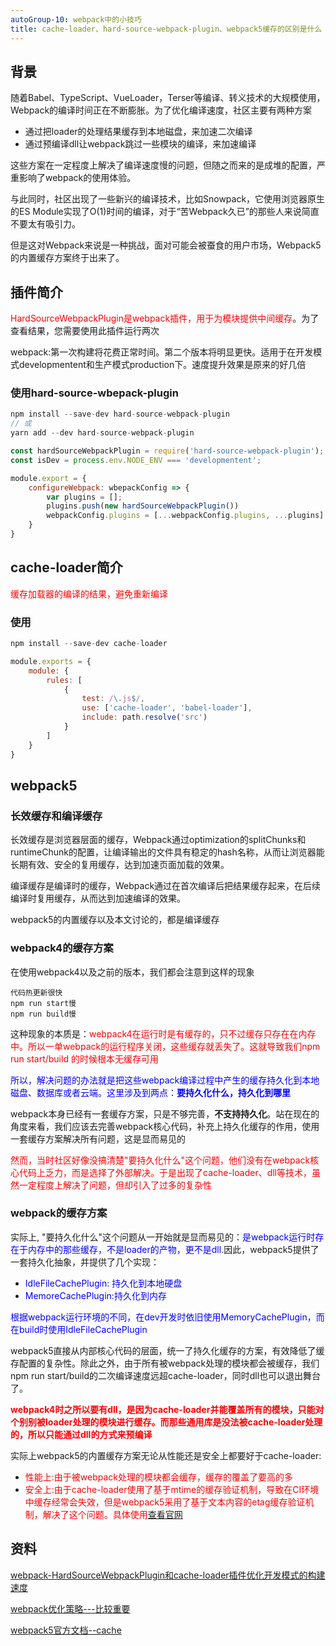 ```yaml
---
autoGroup-10: webpack中的小技巧
title: cache-loader、hard-source-webpack-plugin、webpack5缓存的区别是什么
---
```

## 背景
随着Babel、TypeScript、VueLoader，Terser等编译、转义技术的大规模使用，Webpack的编译时间正在不断膨胀。为了优化编译速度，社区主要有两种方案
- 通过把loader的处理结果缓存到本地磁盘，来加速二次编译
- 通过预编译dll让webpack跳过一些模块的编译，来加速编译

这些方案在一定程度上解决了编译速度慢的问题，但随之而来的是成堆的配置，严重影响了webpack的使用体验。

与此同时，社区出现了一些新兴的编译技术，比如Snowpack，它使用浏览器原生的ES Module实现了O(1)时间的编译，对于“苦Webpack久已”的那些人来说简直不要太有吸引力。

但是这对Webpack来说是一种挑战，面对可能会被蚕食的用户市场，Webpack5的内置缓存方案终于出来了。

## 插件简介
<span style="color: red">HardSourceWebpackPlugin是webpack插件，用于为模块提供中间缓存</span>。为了查看结果，您需要使用此插件运行两次

webpack:第一次构建将花费正常时间。第二个版本将明显更快。适用于在开发模式developmentent和生产模式production下。速度提升效果是原来的好几倍

### 使用hard-source-wbepack-plugin
```js
npm install --save-dev hard-source-webpack-plugin
// 或
yarn add --dev hard-source-webpack-plugin

const hardSourceWebpackPlugin = require('hard-source-webpack-plugin');
const isDev = process.env.NODE_ENV === 'developmentent';

module.export = {
    configureWebpack: wbepackConfig => {
        var plugins = [];
        plugins.push(new hardSourceWebpackPlugin())
        webpackConfig.plugins = [...webpackConfig.plugins, ...plugins]
    }
}
```
## cache-loader简介
<span style="color: red">缓存加载器的编译的结果，避免重新编译</span>

### 使用
```js
npm install --save-dev cache-loader

module.exports = {
    module: {
        rules: [
            {
                test: /\.js$/,
                use: ['cache-loader', 'babel-loader'],
                include: path.resolve('src')
            }
        ]
    }
}
```
## webpack5
### 长效缓存和编译缓存
长效缓存是浏览器层面的缓存，Webpack通过optimization的splitChunks和runtimeChunk的配置，让编译输出的文件具有稳定的hash名称，从而让浏览器能长期有效、安全的复用缓存，达到加速页面加载的效果。

编译缓存是编译时的缓存，Webpack通过在首次编译后把结果缓存起来，在后续编译时复用缓存，从而达到加速编译的效果。

webpack5的内置缓存以及本文讨论的，都是编译缓存

### webpack4的缓存方案
在使用webpack4以及之前的版本，我们都会注意到这样的现象
```
代码热更新很快
npm run start慢
npm run build慢
```
这种现象的本质是：<span style="color: red">webpack4在运行时是有缓存的，只不过缓存只存在在内存中。所以一单webpack的运行程序关闭，这些缓存就丢失了。这就导致我们npm run start/build 的时候根本无缓存可用</span>

<span style="color: blue">所以，解决问题的办法就是把这些webpack编译过程中产生的缓存持久化到本地磁盘、数据库或者云端。这里涉及到两点：**要持久化什么，持久化到哪里**</span>

webpack本身已经有一套缓存方案，只是不够完善，**不支持持久化**。站在现在的角度来看，我们应该去完善webpack核心代码，补充上持久化缓存的作用，使用一套缓存方案解决所有问题，这是显而易见的

<span style="color: red">然而，当时社区好像没搞清楚"要持久化什么"这个问题，他们没有在webpack核心代码上乏力，而是选择了外部解决。于是出现了cache-loader、dll等技术，虽然一定程度上解决了问题，但却引入了过多的复杂性</span>

### webpack的缓存方案
实际上, "要持久化什么"这个问题从一开始就是显而易见的：<span style="color: blue">是webpack运行时存在于内存中的那些缓存，不是loader的产物，更不是dll</span>.因此，webpack5提供了一套持久化抽象，并提供了几个实现：
- <span style="color:blue">IdleFileCachePlugin: 持久化到本地硬盘</span>
- <span style="color:blue">MemoreCachePlugin:持久化到内存</span>

<span style="color:blue">根据webpack运行环境的不同，在dev开发时依旧使用MemoryCachePlugin，而在build时使用IdleFileCachePlugin</span>

webpack5直接从内部核心代码的层面，统一了持久化缓存的方案，有效降低了缓存配置的复杂性。除此之外，由于所有被webpack处理的模块都会被缓存，我们npm run start/build的二次编译速度远超cache-loader，同时dll也可以退出舞台了。

<span style="color: red">**webpack4时之所以要有dll，是因为cache-loader并能覆盖所有的模块，只能对个别别被loader处理的模块进行缓存。而那些通用库是没法被cache-loader处理的，所以只能通过dll的方式来预编译**</span>

实际上webpack5的内置缓存方案无论从性能还是安全上都要好于cache-loader:
- <span style="color: red">性能上:由于被webpack处理的模块都会缓存，缓存的覆盖了要高的多</span>
- <span style="color: red">安全上:由于cache-loader使用了基于mtime的缓存验证机制，导致在CI环境中缓存经常会失效，但是webpack5采用了基于文本内容的etag缓存验证机制，解决了这个问题。具体使用[查看官网](https://webpack.docschina.org/configuration/cache/)</span>


## 资料
[webpack-HardSourceWebpackPlugin和cache-loader插件优化开发模式的构建速度](https://blog.csdn.net/weixin_42471170/article/details/113307504)

[webpack优化策略---比较重要](https://www.jianshu.com/p/cef540b31c38)

[webpack5官方文档--cache](https://webpack.docschina.org/configuration/cache/)
